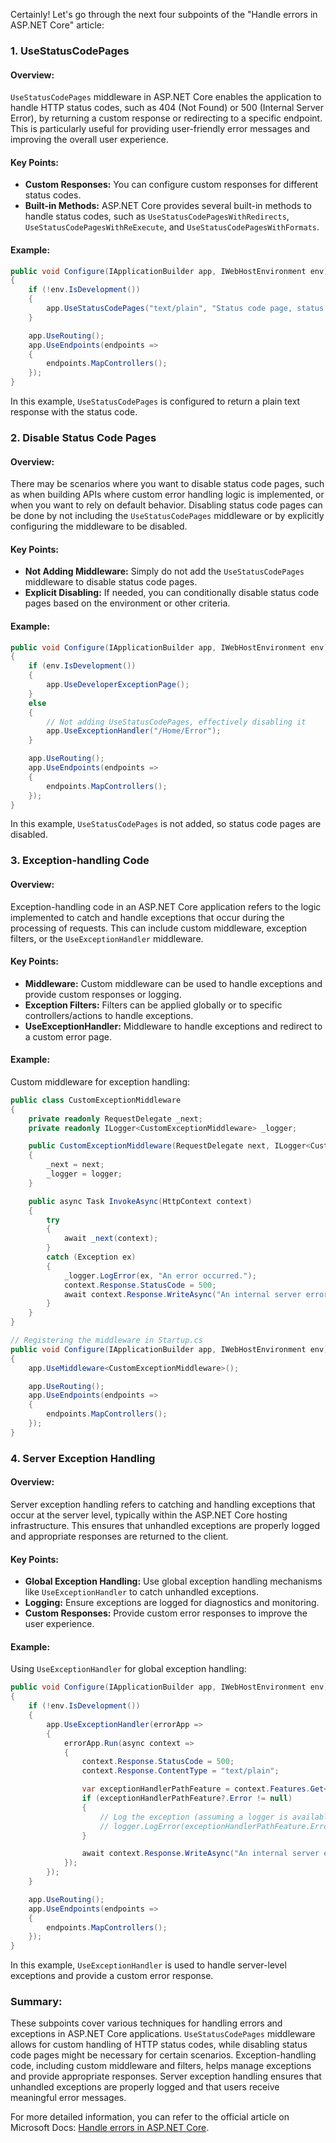 Certainly! Let's go through the next four subpoints of the "Handle errors in ASP.NET Core" article:

### 1. UseStatusCodePages

#### Overview:
`UseStatusCodePages` middleware in ASP.NET Core enables the application to handle HTTP status codes, such as 404 (Not Found) or 500 (Internal Server Error), by returning a custom response or redirecting to a specific endpoint. This is particularly useful for providing user-friendly error messages and improving the overall user experience.

#### Key Points:
- **Custom Responses:** You can configure custom responses for different status codes.
- **Built-in Methods:** ASP.NET Core provides several built-in methods to handle status codes, such as `UseStatusCodePagesWithRedirects`, `UseStatusCodePagesWithReExecute`, and `UseStatusCodePagesWithFormats`.

#### Example:
```csharp
public void Configure(IApplicationBuilder app, IWebHostEnvironment env)
{
    if (!env.IsDevelopment())
    {
        app.UseStatusCodePages("text/plain", "Status code page, status code: {0}");
    }

    app.UseRouting();
    app.UseEndpoints(endpoints =>
    {
        endpoints.MapControllers();
    });
}
```

In this example, `UseStatusCodePages` is configured to return a plain text response with the status code.

### 2. Disable Status Code Pages

#### Overview:
There may be scenarios where you want to disable status code pages, such as when building APIs where custom error handling logic is implemented, or when you want to rely on default behavior. Disabling status code pages can be done by not including the `UseStatusCodePages` middleware or by explicitly configuring the middleware to be disabled.

#### Key Points:
- **Not Adding Middleware:** Simply do not add the `UseStatusCodePages` middleware to disable status code pages.
- **Explicit Disabling:** If needed, you can conditionally disable status code pages based on the environment or other criteria.

#### Example:
```csharp
public void Configure(IApplicationBuilder app, IWebHostEnvironment env)
{
    if (env.IsDevelopment())
    {
        app.UseDeveloperExceptionPage();
    }
    else
    {
        // Not adding UseStatusCodePages, effectively disabling it
        app.UseExceptionHandler("/Home/Error");
    }

    app.UseRouting();
    app.UseEndpoints(endpoints =>
    {
        endpoints.MapControllers();
    });
}
```

In this example, `UseStatusCodePages` is not added, so status code pages are disabled.

### 3. Exception-handling Code

#### Overview:
Exception-handling code in an ASP.NET Core application refers to the logic implemented to catch and handle exceptions that occur during the processing of requests. This can include custom middleware, exception filters, or the `UseExceptionHandler` middleware.

#### Key Points:
- **Middleware:** Custom middleware can be used to handle exceptions and provide custom responses or logging.
- **Exception Filters:** Filters can be applied globally or to specific controllers/actions to handle exceptions.
- **UseExceptionHandler:** Middleware to handle exceptions and redirect to a custom error page.

#### Example:
Custom middleware for exception handling:
```csharp
public class CustomExceptionMiddleware
{
    private readonly RequestDelegate _next;
    private readonly ILogger<CustomExceptionMiddleware> _logger;

    public CustomExceptionMiddleware(RequestDelegate next, ILogger<CustomExceptionMiddleware> logger)
    {
        _next = next;
        _logger = logger;
    }

    public async Task InvokeAsync(HttpContext context)
    {
        try
        {
            await _next(context);
        }
        catch (Exception ex)
        {
            _logger.LogError(ex, "An error occurred.");
            context.Response.StatusCode = 500;
            await context.Response.WriteAsync("An internal server error occurred.");
        }
    }
}

// Registering the middleware in Startup.cs
public void Configure(IApplicationBuilder app, IWebHostEnvironment env)
{
    app.UseMiddleware<CustomExceptionMiddleware>();

    app.UseRouting();
    app.UseEndpoints(endpoints =>
    {
        endpoints.MapControllers();
    });
}
```

### 4. Server Exception Handling

#### Overview:
Server exception handling refers to catching and handling exceptions that occur at the server level, typically within the ASP.NET Core hosting infrastructure. This ensures that unhandled exceptions are properly logged and appropriate responses are returned to the client.

#### Key Points:
- **Global Exception Handling:** Use global exception handling mechanisms like `UseExceptionHandler` to catch unhandled exceptions.
- **Logging:** Ensure exceptions are logged for diagnostics and monitoring.
- **Custom Responses:** Provide custom error responses to improve the user experience.

#### Example:
Using `UseExceptionHandler` for global exception handling:
```csharp
public void Configure(IApplicationBuilder app, IWebHostEnvironment env)
{
    if (!env.IsDevelopment())
    {
        app.UseExceptionHandler(errorApp =>
        {
            errorApp.Run(async context =>
            {
                context.Response.StatusCode = 500;
                context.Response.ContentType = "text/plain";

                var exceptionHandlerPathFeature = context.Features.Get<IExceptionHandlerPathFeature>();
                if (exceptionHandlerPathFeature?.Error != null)
                {
                    // Log the exception (assuming a logger is available)
                    // logger.LogError(exceptionHandlerPathFeature.Error, "An unhandled exception occurred.");
                }

                await context.Response.WriteAsync("An internal server error occurred.");
            });
        });
    }

    app.UseRouting();
    app.UseEndpoints(endpoints =>
    {
        endpoints.MapControllers();
    });
}
```

In this example, `UseExceptionHandler` is used to handle server-level exceptions and provide a custom error response.

### Summary:

These subpoints cover various techniques for handling errors and exceptions in ASP.NET Core applications. `UseStatusCodePages` middleware allows for custom handling of HTTP status codes, while disabling status code pages might be necessary for certain scenarios. Exception-handling code, including custom middleware and filters, helps manage exceptions and provide appropriate responses. Server exception handling ensures that unhandled exceptions are properly logged and that users receive meaningful error messages.

For more detailed information, you can refer to the official article on Microsoft Docs: [Handle errors in ASP.NET Core](https://docs.microsoft.com/en-us/aspnet/core/fundamentals/error-handling).